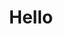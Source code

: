 ---
layout: post
title: Hello
excerpt: "My hello to you"
modified: 2015-09-06
tags: [hello, world]
comments: true
---